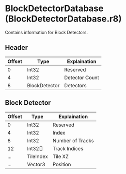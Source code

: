 # BlockDetectorDatabase (BlockDetectorDatabase.r8)

Contains information for Block Detectors.

## Header

| Offset | Type          | Explaination   |
| ------ | ------------- | -------------- |
| 0      | Int32         | Reserved       |
| 4      | Int32         | Detector Count |
| 8      | BlockDetector | Detectors      |

## Block Detector

| Offset | Type      | Explaination     |
| ------ | --------- | ---------------- |
| 0      | Int32     | Reserved         |
| 4      | Int32     | Index            |
| 8      | Int32     | Number of Tracks |
| 12     | Int32[]   | Track Indices    |
| ...    | TileIndex | Tile XZ          |
| ...    | Vector3   | Position         |
